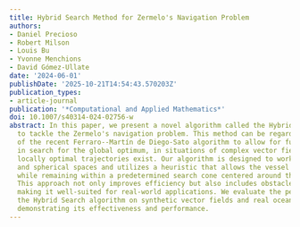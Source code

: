 ```yaml
---
title: Hybrid Search Method for Zermelo's Navigation Problem
authors:
- Daniel Precioso
- Robert Milson
- Louis Bu
- Yvonne Menchions
- David Gómez-Ullate
date: '2024-06-01'
publishDate: '2025-10-21T14:54:43.570203Z'
publication_types:
- article-journal
publication: '*Computational and Applied Mathematics*'
doi: 10.1007/s40314-024-02756-w
abstract: In this paper, we present a novel algorithm called the Hybrid Search algorithm
  to tackle the Zermelo's navigation problem. This method can be regarded as an extension
  of the recent Ferraro--Martín de Diego-Sato algorithm to allow for further exploration
  in search for the global optimum, in situations of complex vector fields where many
  locally optimal trajectories exist. Our algorithm is designed to work in both Euclidean
  and spherical spaces and utilizes a heuristic that allows the vessel to move forward
  while remaining within a predetermined search cone centered around the destination.
  This approach not only improves efficiency but also includes obstacle avoidance,
  making it well-suited for real-world applications. We evaluate the performance of
  the Hybrid Search algorithm on synthetic vector fields and real ocean currents,
  demonstrating its effectiveness and performance.
---
```

